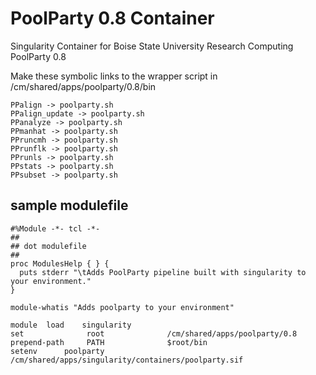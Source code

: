 # PoolParty 0.8 Container
Singularity Container for Boise State University Research Computing
PoolParty 0.8

Make these symbolic links to the wrapper script in /cm/shared/apps/poolparty/0.8/bin
```
PPalign -> poolparty.sh
PPalign_update -> poolparty.sh
PPanalyze -> poolparty.sh
PPmanhat -> poolparty.sh
PPruncmh -> poolparty.sh
PPrunflk -> poolparty.sh
PPrunls -> poolparty.sh
PPstats -> poolparty.sh
PPsubset -> poolparty.sh
```

## sample modulefile

```
#%Module -*- tcl -*-
##
## dot modulefile
##
proc ModulesHelp { } {
  puts stderr "\tAdds PoolParty pipeline built with singularity to your environment."
}

module-whatis "Adds poolparty to your environment"

module	load	singularity
set              root              /cm/shared/apps/poolparty/0.8
prepend-path     PATH              $root/bin
setenv		poolparty	   /cm/shared/apps/singularity/containers/poolparty.sif
```
